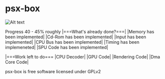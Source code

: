 # psx-box
![Alt text](  http://i.imgur.com/mkp3JJb.jpg "psx-box")

Progress 40 - 45% roughly
|===What's already done?===|
|Memory has been implemented|
|Cd-Rom has been implemented|
|Input has been implemented|
|CPU Bus has been implemented|
|Timing has been implemeneted|
|SPU Code has been implemented|


|===Work left to do===
|CPU Decoder|
|GPU Code|
|Rendering Code|
|Dma Core Code|


psx-box is free software licensed under GPLv2





